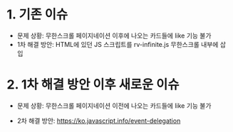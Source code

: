 

# 1. 기존 이슈

- 문제 상황: 무한스크롤 페이지네이션 이후에 나오는 카드들에 like 기능 불가
- 1차 해결 방안: HTML에 있던 JS 스크립트를 rv-infinite.js 무한스크롤 내부에 삽입


# 2. 1차 해결 방안 이후 새로운 이슈 

- 문제 상황: 무한스크롤 페이지네이션 이전에 나오는 카드들에 like 기능 불가

- 2차 해결 방안:
https://ko.javascript.info/event-delegation

